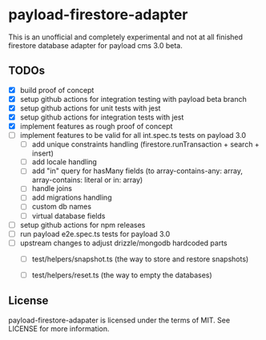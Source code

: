 # payload-firestore-adapter

This is an unofficial and completely experimental and not at all finished firestore database adapter for payload cms 3.0 beta.

## TODOs

- [x] build proof of concept
- [x] setup github actions for integration testing with payload beta branch
- [x] setup github actions for unit tests with jest
- [x] setup github actions for integration tests with jest
- [x] implement features as rough proof of concept
- [ ] implement features to be valid for all int.spec.ts tests on payload 3.0
  - [ ] add unique constraints handling (firestore.runTransaction + search + insert)
  - [ ] add locale handling
  - [ ] add "in" query for hasMany fields (to array-contains-any: array, array-contains: literal or in: array)
  - [ ] handle joins
  - [ ] add migrations handling
  - [ ] custom db names
  - [ ] virtual database fields
- [ ] setup github actions for npm releases
- [ ] run payload e2e.spec.ts tests for payload 3.0
- [ ] upstream changes to adjust drizzle/mongodb hardcoded parts
  - [ ] test/helpers/snapshot.ts (the way to store and restore snapshots)
  - [ ] test/helpers/reset.ts (the way to empty the databases)


## License

payload-firestore-adapater is licensed under the terms of MIT. See LICENSE for more information.
